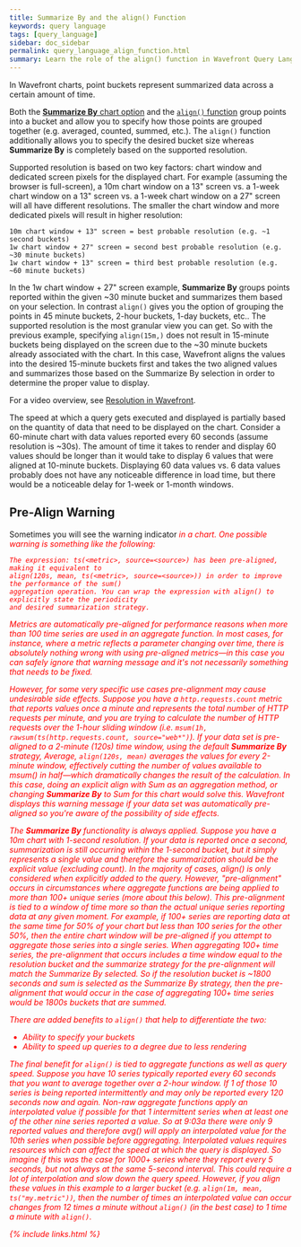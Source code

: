 ```yaml
---
title: Summarize By and the align() Function
keywords: query language
tags: [query_language]
sidebar: doc_sidebar
permalink: query_language_align_function.html
summary: Learn the role of the align() function in Wavefront Query Language expressions.
---
```


In Wavefront charts, point buckets represent summarized data across a certain amount of time.

Both the [**Summarize By** chart option](charts#summarize-by) and the [`align()` function](query_language_reference#filtering-and-comparison-functions) group points into a bucket and allow you to specify how those points are grouped together (e.g. averaged, counted, summed, etc.). 
The `align()` function additionally allows you to specify the desired bucket size whereas **Summarize By** is completely based on the supported resolution. 

Supported resolution is based on two key factors: chart window and dedicated screen pixels for the displayed chart. For example (assuming the browser is full-screen), a 10m chart window on a 13" screen vs. a 1-week chart window on a 13" screen vs. a 1-week chart window on a 27" screen will all have different resolutions. The smaller the chart window and more dedicated pixels will result in higher resolution:

```
10m chart window + 13" screen = best probable resolution (e.g. ~1 second buckets)
1w chart window + 27" screen = second best probable resolution (e.g. ~30 minute buckets)
1w chart window + 13" screen = third best probable resolution (e.g. ~60 minute buckets)
```

In the 1w chart window + 27" screen example, **Summarize By** groups points reported within the given ~30 minute bucket and summarizes them based on your selection. In contrast `align()` gives you the option of grouping the points in 45 minute buckets, 2-hour buckets, 1-day buckets, etc.. The supported resolution is the most granular view you can get. So with the previous example, specifying `align(15m,)` does not result in 15-minute buckets being displayed on the screen due to the ~30 minute buckets already associated with the chart. In this case, Wavefront aligns the values into the desired 15-minute buckets first and takes the two aligned values and summarizes those based on the Summarize By selection in order to determine the proper value to display.

For a video overview, see [Resolution in Wavefront](https://wavefront-1.wistia.com/medias/r8frqgquvb).

The speed at which a query gets executed and displayed is partially based on the quantity of data that need to be displayed on the chart. Consider a 60-minute chart with data values reported every 60 seconds (assume resolution is ~30s). The amount of time it takes to render and display 60 values should be longer than it would take to display 6 values that were aligned at 10-minute buckets. Displaying 60 data values vs. 6 data values probably does not have any noticeable difference in load time, but there would be a noticeable delay for 1-week or 1-month windows.

## Pre-Align Warning

Sometimes you will see the warning indicator <i class="fa-exclamation-triangle fa" style="color: red;"> in a chart. One possible warning is something like the following:

```
The expression: ts(<metric>, source=<source>) has been pre-aligned, making it equivalent to 
align(120s, mean, ts(<metric>, source=<source>)) in order to improve the performance of the sum() 
aggregation operation. You can wrap the expression with align() to explicitly state the periodicity 
and desired summarization strategy.
```

Metrics are automatically pre-aligned for performance reasons when more than 100 time series are used in an aggregate function. In most cases, for instance, where a metric reflects a parameter changing over time, there is absolutely nothing wrong with using pre-aligned metrics&mdash;in this case you can safely ignore that warning message and it's not necessarily something that needs to be fixed.
 
However, for some very specific use cases pre-alignment may cause undesirable side effects. Suppose you have a `http.requests.count` metric that reports values once a minute and represents the total number of HTTP requests per minute, and you are trying to calculate the number of HTTP requests over the 1-hour sliding window (i.e. `msum(1h, rawsum(ts(http.requests.count, source="web*")`). If your data set is pre-aligned to a 2-minute (120s) time window, using the default **Summarize By** strategy, Average, `align(120s, mean)` averages the values for every 2-minute window, effectively cutting the number of values available to msum() in half&mdash;which dramatically changes the result of the calculation. In this case, doing an explicit align with Sum as an aggregation method, or changing **Summarize By** to Sum for this chart would solve this. Wavefront displays this warning message if your data set was automatically pre-aligned so you're aware of the possibility of side effects.

The **Summarize By** functionality is always applied. Suppose you have a 10m chart with 1-second resolution. If your data is reported once a second, summarization is still occurring within the 1-second bucket, but it simply represents a single value and therefore the summarization should be the explicit value (excluding count). In the majority of cases, align() is only considered when explicitly added to the query. However, "pre-alignment" occurs in circumstances where aggregate functions are being applied to more than 100+ unique series (more about this below). This pre-alignment is tied to a window of time more so than the actual unique series reporting data at any given moment. For example, if 100+ series are reporting data at the same time for 50% of your chart but less than 100 series for the other 50%, then the entire chart window will be pre-aligned if you attempt to aggregate those series into a single series. When aggregating 100+ time series, the pre-alignment that occurs includes a time window equal to the resolution bucket and the summarize strategy for the pre-alignment will match the Summarize By selected. So if the resolution bucket is ~1800 seconds and sum is selected as the Summarize By strategy, then the pre-alignment that would occur in the case of aggregating 100+ time series would be 1800s buckets that are summed.
 
There are added benefits to `align()` that help to differentiate the two:

- Ability to specify your buckets
- Ability to speed up queries to a degree due to less rendering

The final benefit for `align()` is tied to aggregate functions as well as query speed. Suppose you have 10 series typically reported every 60 seconds that you want to average together over a 2-hour window. If 1 of those 10 series is being reported intermittently and may only be reported every 120 seconds now and again. Non-raw aggregate functions apply an interpolated value if possible for that 1 intermittent series when at least one of the other nine series reported a value. So at 9:03a there were only 9 reported values and therefore avg() will apply an interpolated value for the 10th series when possible before aggregating. Interpolated values requires resources which can affect the speed at which the query is displayed. So imagine if this was the case for 1000+ series where they report every 5 seconds, but not always at the same 5-second interval. This could require a lot of interpolation and slow down the query speed. However, if you align these values in this example to a larger bucket (e.g. `align(1m, mean, ts("my.metric"))`, then the number of times an interpolated value can occur changes from 12 times a minute without `align()` (in the best case) to 1 time a minute with `align()`.

{% include links.html %}